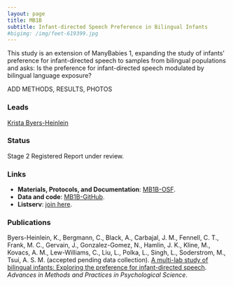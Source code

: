 ```yaml
---
layout: page
title: MB1B
subtitle: Infant-directed Speech Preference in Bilingual Infants
#bigimg: /img/feet-619399.jpg
---
```


<!--
- Gaze following: Is it a MB project? Is it under MB1L?
- add Contributors (header)

To-do:
- news release?
- Short description of the study (justification, methods, results WITH images/plots)
  - model: https://manyprimates.github.io/pilot/
-->

<!-- Description (300-word?) intro + method + result -->
This study is an extension of ManyBabies 1, expanding the study of infants' preference for infant-directed speech to samples from bilingual populations and asks: Is the preference for infant-directed speech modulated by bilingual language exposure?

ADD METHODS, RESULTS, PHOTOS

### Leads

[Krista Byers-Heinlein](https://www.concordia.ca/artsci/psychology/faculty.html?fpid=krista-byers-heinlein)

### Status

Stage 2 Registered Report under review.

### Links

* **Materials, Protocols, and Documentation**: [MB1B-OSF](https://osf.io/zauhq/).
* **Data and code**: [MB1B-GitHub](https://github.com/manybabies/mb1b-analysis-public).
* **Listserv**: [join here](https://groups.google.com/forum/#!forum/manybabies-bilingual).

### Publications

Byers-Heinlein, K., Bergmann, C., Black, A., Carbajal, J. M., Fennell, C. T., Frank, M. C., Gervain, J., Gonzalez-Gomez, N., Hamlin, J. K., Kline, M., Kovacs, A. M., Lew-Williams, C., Liu, L., Polka, L., Singh, L., Soderstrom, M., Tsui, A. S. M. (accepted pending data collection). [A multi-lab study of bilingual infants: Exploring the preference for infant-directed speech](https://docs.google.com/document/d/1IsqOI3zNOSy-8H1rAjKWeBMlQD5QyAcnUdkhV_n2K2g). _Advances in Methods and Practices in Psychological Science_.

<!--
**News release**: See also the news releases by
-->
